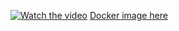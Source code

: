[![Watch the video](https://youtu.be/Ehuqw1ajX2o/maxresdefault.jpg)](https://youtu.be/Ehuqw1ajX2o)
[Docker image here](https://drive.google.com/file/d/17pJe5kZleWwPRGNF8xq9vC4T_Rh5LlPV/view?usp=sharing)
